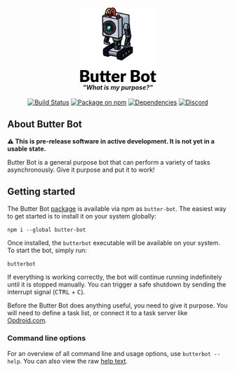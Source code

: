 <p align="center">
 <img src="https://github.com/roydejong/butter-bot/raw/master/etc/Butter_Robot+text.sm.png" alt="Butter Bot" width="175"><br />
 <strong><em>"What is my purpose?"<br /><br /></em></strong>
 <a href="https://travis-ci.org/roydejong/butter-bot"><img src="https://img.shields.io/travis/roydejong/butter-bot.svg" alt="Build Status"></a>
 <a href="https://www.npmjs.com/package/butter-bot"><img src="https://img.shields.io/npm/v/butter-bot.svg" alt="Package on npm"></a>
 <a href="https://david-dm.org/roydejong/butter-bot"><img src="https://img.shields.io/david/roydejong/butter-bot.svg" alt="Dependencies"></a>
 <a href="https://discord.gg/hGKZCxm"><img src="https://img.shields.io/discord/466643105412808725.svg" alt="Discord"></a>
</p>

## About Butter Bot

**⚠️ This is pre-release software in active development. It is not yet in a usable state.**

Butter Bot is a general purpose bot that can perform a variety of tasks asynchronously. Give it purpose and put it to work!

## Getting started

The Butter Bot [package](https://www.npmjs.com/package/butter-bot) is available via npm as `butter-bot`. The easiest way to get started is to install it on your system globally:

    npm i --global butter-bot  

Once installed, the `butterbot` executable will be available on your system. To start the bot, simply run:

    butterbot

If everything is working correctly, the bot will continue running indefinitely until it is stopped manually. You can trigger a safe shutdown by sending the interrupt signal (<kbd>CTRL</kbd> + <kbd>C</kbd>).

Before the Butter Bot does anything useful, you need to give it purpose. You will need to define a task list, or connect it to a task server like [Opdroid.com](https://www.opdroid.com).

### Command line options

For an overview of all command line and usage options, use `butterbot --help`. You can also view the raw [help text](etc/help+usage.txt).
